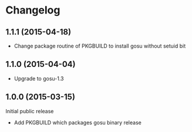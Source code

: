 # Changelog

## 1.1.1 (2015-04-18)

- Change package routine of PKGBUILD to install gosu without setuid bit

## 1.1.0 (2015-04-04)

- Upgrade to gosu-1.3

## 1.0.0 (2015-03-15)

Initial public release

- Add PKGBUILD which packages gosu binary release
